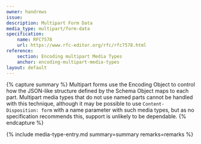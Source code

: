 ```yaml
---
owner: handrews
issue:
description: Multipart Form Data
media_type: multipart/form-data
specification:
    name: RFC7578
    url: https://www.rfc-editor.org/rfc/rfc7578.html
reference:
    section: Encoding multipart Media Types
    anchor: encoding-multipart-media-types
layout: default
---
```


{% capture summary %}
Multipart forms use the Encoding Object to control how the JSON-like structure defined by the Schema Object maps to each part.  Multipart media types that do not use named parts cannot be handled with this technique, although it may be possible to use `Content-Disposition: form` with a name parameter with such media types, but as no specification recommends this, support is unlikely to be dependable.
{% endcapture %}

{% include media-type-entry.md summary=summary remarks=remarks %}  
